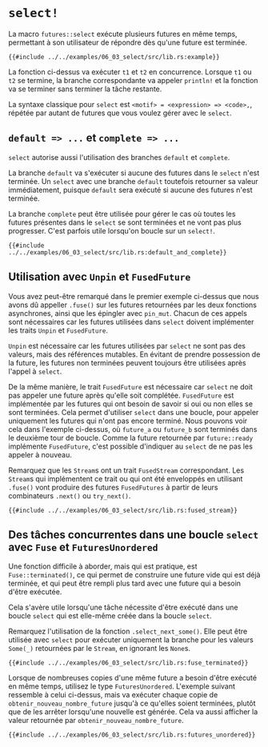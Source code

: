 <!--
# `select!`
-->

# `select!`

<!--
The `futures::select` macro runs multiple futures simultaneously, allowing
the user to respond as soon as any future completes.
-->

La macro `futures::select` exécute plusieurs futures en même temps, permettant
à son utilisateur de répondre dès qu'une future est terminée.

<!--
```rust,edition2018
{{#include ../../examples-sources/06_03_select/src/lib.rs:example}}
```
-->

```rust,edition2018
{{#include ../../examples/06_03_select/src/lib.rs:example}}
```

<!--
The function above will run both `t1` and `t2` concurrently. When either
`t1` or `t2` finishes, the corresponding handler will call `println!`, and
the function will end without completing the remaining task.
-->

La fonction ci-dessus va exécuter `t1` et `t2` en concurrence. Lorsque `t1` ou
`t2` se termine, la branche correspondante va appeler `println!` et la fonction
va se terminer sans terminer la tâche restante.

<!--
The basic syntax for `select` is `<pattern> = <expression> => <code>,`,
repeated for as many futures as you would like to `select` over.
-->

La syntaxe classique pour `select` est `<motif> = <expression> => <code>,`,
répétée par autant de futures que vous voulez gérer avec le `select`.

<!--
## `default => ...` and `complete => ...`
-->

## `default => ...` et `complete => ...`

<!--
`select` also supports `default` and `complete` branches.
-->

`select` autorise aussi l'utilisation des branches `default` et `complete`.

<!--
A `default` branch will run if none of the futures being `select`ed
over are yet complete. A `select` with a `default` branch will
therefore always return immediately, since `default` will be run
if none of the other futures are ready.
-->

La branche `default` va s'exécuter si aucune des futures dans le `select` n'est
terminée. Un `select` avec une branche `default` toutefois retourner sa valeur
immédiatement, puisque `default` sera exécuté si aucune des futures n'est
terminée.

<!--
`complete` branches can be used to handle the case where all futures
being `select`ed over have completed and will no longer make progress.
This is often handy when looping over a `select!`.
-->

La branche `complete` peut être utilisée pour gérer le cas où toutes les
futures présentes dans le `select` se sont terminées et ne vont pas plus
progresser. C'est parfois utile lorsqu'on boucle sur un `select!`.

<!--
```rust,edition2018
{{#include ../../examples-sources/06_03_select/src/lib.rs:default_and_complete}}
```
-->

```rust,edition2018
{{#include ../../examples/06_03_select/src/lib.rs:default_and_complete}}
```

<!--
## Interaction with `Unpin` and `FusedFuture`
-->

## Utilisation avec `Unpin` et `FusedFuture`

<!--
One thing you may have noticed in the first example above is that we
had to call `.fuse()` on the futures returned by the two `async fn`s,
as well as pinning them with `pin_mut`. Both of these calls are necessary
because the futures used in `select` must implement both the `Unpin`
trait and the `FusedFuture` trait.
-->

Vous avez peut-être remarqué dans le premier exemple ci-dessus que nous avons
dû appeller `.fuse()` sur les futures retournées par les deux fonctions
asynchrones, ainsi que les épingler avec `pin_mut`. Chacun de ces appels sont
nécessaires car les futures utilisées dans `select` doivent implémenter les
traits `Unpin` et `FusedFuture`.

<!--
`Unpin` is necessary because the futures used by `select` are not
taken by value, but by mutable reference. By not taking ownership
of the future, uncompleted futures can be used again after the
call to `select`.
-->

`Unpin` est nécessaire car les futures utilisées par `select` ne sont pas des
valeurs, mais des références mutables. En évitant de prendre possession de la
future, les futures non terminées peuvent toujours être utilisées après l'appel
à `select`.

<!--
Similarly, the `FusedFuture` trait is required because `select` must
not poll a future after it has completed. `FusedFuture` is implemented
by futures which track whether or not they have completed. This makes
it possible to use `select` in a loop, only polling the futures which
still have yet to complete. This can be seen in the example above,
where `a_fut` or `b_fut` will have completed the second time through
the loop. Because the future returned by `future::ready` implements
`FusedFuture`, it's able to tell `select` not to poll it again.
-->

De la même manière, le trait `FusedFuture` est nécessaire car `select` ne doit
pas appeler une future après qu'elle soit complétée. `FusedFuture` est
implémentée par les futures qui ont besoin de savoir si oui ou non elles se
sont terminées. Cela permet d'utiliser `select` dans une boucle, pour appeler
uniquement les futures qui n'ont pas encore terminé. Nous pouvons voir cela
dans l'exemple ci-dessus, où `future_a` ou `future_b` sont terminés dans le
deuxième tour de boucle. Comme la future retournée par `future::ready`
implémente `FusedFuture`, c'est possible d'indiquer au `select` de ne pas les
appeler à nouveau.

<!--
Note that streams have a corresponding `FusedStream` trait. Streams
which implement this trait or have been wrapped using `.fuse()`
will yield `FusedFuture` futures from their
`.next()` / `.try_next()` combinators.
-->

Remarquez que les `Stream`s ont un trait `FusedStream` correspondant. Les
`Stream`s qui implémentent ce trait ou qui ont été enveloppés en utilisant
`.fuse()` vont produire des futures `FusedFutures` à partir de leurs
combinateurs `.next()` ou `try_next()`.

<!--
```rust,edition2018
{{#include ../../examples-sources/06_03_select/src/lib.rs:fused_stream}}
```
-->

```rust,edition2018
{{#include ../../examples/06_03_select/src/lib.rs:fused_stream}}
```

<!--
## Concurrent tasks in a `select` loop with `Fuse` and `FuturesUnordered`
-->

## Des tâches concurrentes dans une boucle `select` avec `Fuse` et `FuturesUnordered`

<!--
One somewhat hard-to-discover but handy function is `Fuse::terminated()`,
which allows constructing an empty future which is already terminated,
and can later be filled in with a future that needs to be run.
-->

Une fonction difficile à aborder, mais qui est pratique, est
`Fuse::terminated()`, ce qui permet de construire une future vide qui est déjà
terminée, et qui peut être rempli plus tard avec une future qui a besoin d'être
exécutée.

<!--
This can be handy when there's a task that needs to be run during a `select`
loop but which is created inside the `select` loop itself.
-->

Cela s'avère utile lorsqu'une tâche nécessite d'être exécuté dans une boucle
`select` qui est elle-même créée dans la boucle `select`.

<!--
Note the use of the `.select_next_some()` function. This can be
used with `select` to only run the branch for `Some(_)` values
returned from the stream, ignoring `None`s.
-->

Remarquez l'utilisation de la fonction `.select_next_some()`. Elle peut être
utilisée avec `select` pour exécuter uniquement la branche pour les valeurs
`Some(_)` retournées par le `Stream`, en ignorant les `None`s.

<!--
```rust,edition2018
{{#include ../../examples-sources/06_03_select/src/lib.rs:fuse_terminated}}
```
-->

```rust,edition2018
{{#include ../../examples/06_03_select/src/lib.rs:fuse_terminated}}
```

<!--
When many copies of the same future need to be run simultaneously,
use the `FuturesUnordered` type. The following example is similar
to the one above, but will run each copy of `run_on_new_num_fut`
to completion, rather than aborting them when a new one is created.
It will also print out a value returned by `run_on_new_num_fut`.
-->

Lorsque de nombreuses copies d'une même future a besoin d'être exécuté en même
temps, utilisez le type `FuturesUnordered`. L'exemple suivant ressemble à celui
ci-dessus, mais va exécuter chaque copie de `obtenir_nouveau_nombre_future`
jusqu'à ce qu'elles soient terminées, plutôt que de les arrêter lorsqu'une
nouvelle est générée. Cela va aussi afficher la valeur retournée par
`obtenir_nouveau_nombre_future`.

<!--
```rust,edition2018
{{#include ../../examples-sources/06_03_select/src/lib.rs:futures_unordered}}
```
-->

```rust,edition2018
{{#include ../../examples/06_03_select/src/lib.rs:futures_unordered}}
```
